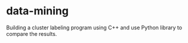 # data-mining
Building a cluster labeling program using C++ and use Python library to compare the results.
